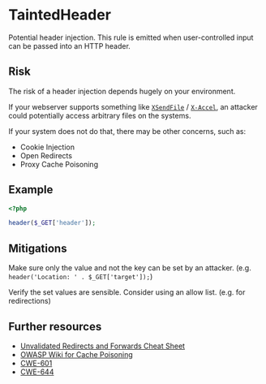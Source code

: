 # TaintedHeader

Potential header injection. This rule is emitted when user-controlled input can be passed into an HTTP header.

## Risk

The risk of a header injection depends hugely on your environment.

If your webserver supports something like [`XSendFile`](https://www.nginx.com/resources/wiki/start/topics/examples/xsendfile/) / [`X-Accel`](https://www.nginx.com/resources/wiki/start/topics/examples/x-accel/), an attacker could potentially access arbitrary files on the systems.

If your system does not do that, there may be other concerns, such as:

- Cookie Injection
- Open Redirects
- Proxy Cache Poisoning

## Example

```php
<?php

header($_GET['header']);
```

## Mitigations

Make sure only the value and not the key can be set by an attacker. (e.g. `header('Location: ' . $_GET['target']);`)

Verify the set values are sensible. Consider using an allow list. (e.g. for redirections)

## Further resources

- [Unvalidated Redirects and Forwards Cheat Sheet](https://cheatsheetseries.owasp.org/cheatsheets/Unvalidated_Redirects_and_Forwards_Cheat_Sheet.html)
- [OWASP Wiki for Cache Poisoning](https://owasp.org/www-community/attacks/Cache_Poisoning)
- [CWE-601](https://cwe.mitre.org/data/definitions/601.html)
- [CWE-644](https://cwe.mitre.org/data/definitions/644.html)
